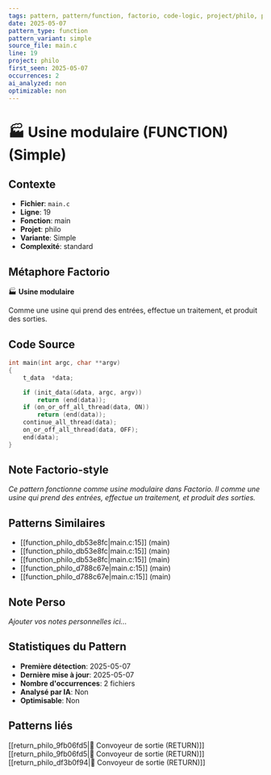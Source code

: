 ```yaml
---
tags: pattern, pattern/function, factorio, code-logic, project/philo, pattern/variant/simple
date: 2025-05-07
pattern_type: function
pattern_variant: simple
source_file: main.c
line: 19
project: philo
first_seen: 2025-05-07
occurrences: 2
ai_analyzed: non
optimizable: non
---
```


# 🏭 Usine modulaire (FUNCTION) (Simple)

## Contexte
- **Fichier**: `main.c`
- **Ligne**: 19
- **Fonction**: main
- **Projet**: philo
- **Variante**: Simple
- **Complexité**: standard

## Métaphore Factorio
🏭 **Usine modulaire**

Comme une usine qui prend des entrées, effectue un traitement, et produit des sorties.

## Code Source
```c
int	main(int argc, char **argv)
{
	t_data	*data;

	if (init_data(&data, argc, argv))
		return (end(data));
	if (on_or_off_all_thread(data, ON))
		return (end(data));
	continue_all_thread(data);
	on_or_off_all_thread(data, OFF);
	end(data);
}
```

## Note Factorio-style
*Ce pattern fonctionne comme usine modulaire dans Factorio. Il comme une usine qui prend des entrées, effectue un traitement, et produit des sorties.*

## Patterns Similaires
- [[function_philo_db53e8fc|main.c:15]] (main)
- [[function_philo_db53e8fc|main.c:15]] (main)
- [[function_philo_db53e8fc|main.c:15]] (main)
- [[function_philo_d788c67e|main.c:15]] (main)
- [[function_philo_d788c67e|main.c:15]] (main)

## Note Perso
*Ajouter vos notes personnelles ici...*

## Statistiques du Pattern
- **Première détection**: 2025-05-07
- **Dernière mise à jour**: 2025-05-07
- **Nombre d'occurrences**: 2 fichiers
- **Analysé par IA**: Non
- **Optimisable**: Non

## Patterns liés
[[return_philo_9fb06fd5|🚚 Convoyeur de sortie (RETURN)]]
[[return_philo_9fb06fd5|🚚 Convoyeur de sortie (RETURN)]]
[[return_philo_df3b0f94|🚚 Convoyeur de sortie (RETURN)]]

